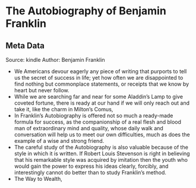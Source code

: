 # The Autobiography of Benjamin Franklin

## Meta Data

Source:  kindle 
Author: Benjamin Franklin

- We Americans devour eagerly any piece of writing that purports to tell us the secret of success in life; yet how often we are disappointed to find nothing but commonplace statements, or receipts that we know by heart but never follow.
- While we are searching far and near for some Aladdin’s Lamp to give coveted fortune, there is ready at our hand if we will only reach out and take it, like the charm in Milton’s Comus,
- In Franklin’s Autobiography is offered not so much a ready-made formula for success, as the companionship of a real flesh and blood man of extraordinary mind and quality, whose daily walk and conversation will help us to meet our own difficulties, much as does the example of a wise and strong friend.
- The careful study of the Autobiography is also valuable because of the style in which it is written. If Robert Louis Stevenson is right in believing that his remarkable style was acquired by imitation then the youth who would gain the power to express his ideas clearly, forcibly, and interestingly cannot do better than to study Franklin’s method.
- The Way to Wealth,
